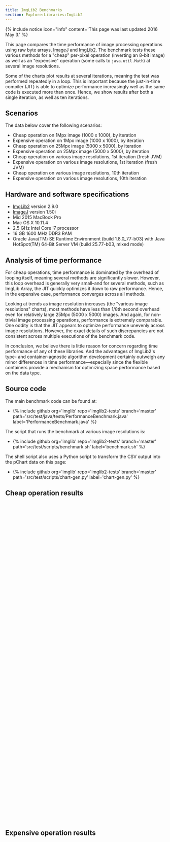 ```yaml
---
title: ImgLib2 Benchmarks
section: Explore:Libraries:ImgLib2
---
```


{% include notice icon="info" content='This page was last updated 2016 May 3.' %}

This page compares the time performance of image processing operations using raw byte arrays, [ImageJ](/software/imagej) and [ImgLib2](/libs/imglib2). The benchmark tests these various methods for a "cheap" per-pixel operation (inverting an 8-bit image) as well as an "expensive" operation (some calls to `java.util.Math`) at several image resolutions.

Some of the charts plot results at several iterations, meaning the test was performed repeatedly in a loop. This is important because the just-in-time compiler (JIT) is able to optimize performance increasingly well as the same code is executed more than once. Hence, we show results after both a single iteration, as well as ten iterations.

## Scenarios

The data below cover the following scenarios:

-   Cheap operation on 1Mpx image (1000 x 1000), by iteration
-   Expensive operation on 1Mpx image (1000 x 1000), by iteration
-   Cheap operation on 25Mpx image (5000 x 5000), by iteration
-   Expensive operation on 25Mpx image (5000 x 5000), by iteration
-   Cheap operation on various image resolutions, 1st iteration (fresh JVM)
-   Expensive operation on various image resolutions, 1st iteration (fresh JVM)
-   Cheap operation on various image resolutions, 10th iteration
-   Expensive operation on various image resolutions, 10th iteration

## Hardware and software specifications

-   [ImgLib2](/libs/imglib2) version 2.9.0
-   [ImageJ](/software/imagej) version 1.50i
-   Mid 2015 MacBook Pro
-   Mac OS X 10.11.4
-   2.5 GHz Intel Core i7 processor
-   16 GB 1600 MHz DDR3 RAM
-   Oracle Java(TM) SE Runtime Environment (build 1.8.0\_77-b03) with Java HotSpot(TM) 64-Bit Server VM (build 25.77-b03, mixed mode)

## Analysis of time performance

For cheap operations, time performance is dominated by the overhead of looping itself, meaning several methods are significantly slower. However, this loop overhead is generally very small–and for several methods, such as ImgLib Array, the JIT quickly optimizes it down to raw performance. Hence, in the expensive case, performance converges across all methods.

Looking at trends as image resolution increases (the "various image resolutions" charts), most methods have less than 1/8th second overhead even for relatively large 25Mpx (5000 x 5000) images. And again, for non-trivial image processing operations, performance is extremely comparable. One oddity is that the JIT appears to optimize performance unevenly across image resolutions. However, the exact details of such discrepancies are not consistent across multiple executions of the benchmark code.

In conclusion, we believe there is little reason for concern regarding time performance of any of these libraries. And the advantages of ImgLib2's type- and container-agnostic algorithm development certainly outweigh any minor differences in time performance—especially since the flexible containers provide a mechanism for optimizing space performance based on the data type.

## Source code

The main benchmark code can be found at:

-   {% include github org='imglib' repo='imglib2-tests' branch='master' path='src/test/java/tests/PerformanceBenchmark.java' label='PerformanceBenchmark.java' %}

The script that runs the benchmark at various image resolutions is:

-   {% include github org='imglib' repo='imglib2-tests' branch='master' path='src/test/scripts/benchmark.sh' label='benchmark.sh' %}

The shell script also uses a Python script to transform the CSV output into the pChart data on this page:

-   {% include github org='imglib' repo='imglib2-tests' branch='master' path='src/test/scripts/chart-gen.py' label='chart-gen.py' %}

## Cheap operation results

<style type="text/css">
  .dygraph {
    display: inline-block;
    max-width: 100%;
    width: 435px;
    height: 250px;
  }
  .dygraph-legend {
    background-color: rgba(200, 200, 255, 0.75) !important;
    padding: 4px;
    border: 1px solid #000;
    border-radius: 10px;
    box-shadow: 4px 4px 4px #888;
    pointer-events: none;
    width: 12em;
  }
  .dygraph-legend > span.highlight { background-color: rgba(255, 255, 200, 0.75) !important; }
  .dygraph-legend > span.highlight { display: inline; }
</style>

<div>
<div class="dygraph" id="cheapIterationVsTime1"></div>
<div class="dygraph" id="cheapIterationVsTime25"></div>
</div>

<div>
<div class="dygraph" id="cheapResolutionVsTime1"></div>
<div class="dygraph" id="cheapResolutionVsTime10"></div>
</div>

## Expensive operation results

<div>
<div class="dygraph" id="expensiveIterationVsTime1"></div>
<div class="dygraph" id="expensiveIterationVsTime25"></div>
</div>

<div>
<div class="dygraph" id="expensiveResolutionVsTime1"></div>
<div class="dygraph" id="expensiveResolutionVsTime10"></div>
</div>

<script type="text/javascript">
  function plot(id, title, xlabel, data) {
    new Dygraph(document.getElementById(id), data, {
      title: title,
      titleHeight: 24,
      xlabel: xlabel,
      ylabel: "Time",
      labelsSeparateLines: true,
      drawPoints: true,
      pointSize: 3,
      highlightCircleSize: 2,
      strokeWidth: 1,
      strokeBorderWidth: 1,
      highlightSeriesOpts: {
        strokeWidth: 3,
        strokeBorderWidth: 1,
        highlightCircleSize: 5
      }
    });
  }
  plot("cheapIterationVsTime1", "Iteration x Time (ms) at 1 Mpx", "Iteration",
    "Iteration,ImageJ,ImgLib2 Array,ImgLib2 Cell,ImgLib2 ImagePlus,ImgLib2 Planar,Raw\n" +
    "1,9,15,15,12,12,4\n" +
    "2,5,5,9,8,5,0\n" +
    "3,0,0,2,1,0,0\n" +
    "4,0,0,3,0,0,0\n" +
    "5,0,0,3,0,0,0\n" +
    "6,0,0,3,0,0,0\n" +
    "7,0,0,3,0,0,0\n" +
    "8,0,0,2,0,1,0\n" +
    "9,0,0,3,0,0,0\n" +
    "10,0,0,2,0,0,1");

  plot("cheapIterationVsTime25", "Iteration x Time (ms) at 25 Mpx", "Iteration",
    "Iteration,ImageJ,ImgLib2 Array,ImgLib2 Cell,ImgLib2 ImagePlus,ImgLib2 Planar,Raw\n" +
    "1,10,42,92,39,40,7\n" +
    "2,5,35,78,33,30,5\n" +
    "3,2,2,79,2,3,3\n" +
    "4,2,2,78,2,3,3\n" +
    "5,2,2,78,2,2,3\n" +
    "6,1,2,79,3,3,3\n" +
    "7,2,1,75,2,2,4\n" +
    "8,1,2,79,2,3,3\n" +
    "9,2,2,78,4,2,3\n" +
    "10,1,3,83,3,3,4");

  plot("cheapResolutionVsTime1", "Resolution x Time (ms) at iteration #1", "Mpx",
    "Mpx,ImageJ,ImgLib2 Array,ImgLib2 Cell,ImgLib2 ImagePlus,ImgLib2 Planar,Raw\n" +
    "1 Mpx,9,15,15,12,12,4\n" +
    "4 Mpx,8,16,25,14,15,5\n" +
    "7 Mpx,9,18,36,17,17,5\n" +
    "10 Mpx,9,25,38,23,21,5\n" +
    "13 Mpx,9,28,49,24,23,6\n" +
    "16 Mpx,9,31,60,28,27,6\n" +
    "19 Mpx,9,36,66,31,31,6\n" +
    "22 Mpx,10,37,74,35,33,7\n" +
    "25 Mpx,10,42,92,39,40,7");

  plot("cheapResolutionVsTime10", "Resolution x Time (ms) at iteration #10", "Mpx",
    "Mpx,ImageJ,ImgLib2 Array,ImgLib2 Cell,ImgLib2 ImagePlus,ImgLib2 Planar,Raw\n" +
    "1 Mpx,0,0,2,0,0,1\n" +
    "4 Mpx,0,0,15,1,0,1\n" +
    "7 Mpx,1,0,21,2,0,0\n" +
    "10 Mpx,1,0,30,1,1,1\n" +
    "13 Mpx,1,1,39,1,2,1\n" +
    "16 Mpx,1,1,52,1,2,2\n" +
    "19 Mpx,1,1,65,1,2,2\n" +
    "22 Mpx,2,1,70,2,2,2\n" +
    "25 Mpx,1,3,83,3,3,4");

  plot("expensiveIterationVsTime1", "Iteration x Time (ms) at 1 Mpx", "Iteration",
    "Iteration,ImageJ,ImgLib2 Array,ImgLib2 Cell,ImgLib2 ImagePlus,ImgLib2 Planar,Raw\n" +
    "1,61,61,68,58,56,58\n" +
    "2,43,44,55,52,49,50\n" +
    "3,39,41,50,43,43,41\n" +
    "4,42,44,47,42,39,40\n" +
    "5,40,43,41,39,41,43\n" +
    "6,38,43,44,43,44,40\n" +
    "7,40,44,41,42,41,41\n" +
    "8,39,38,40,42,40,41\n" +
    "9,45,39,43,43,47,43\n" +
    "10,38,43,47,43,46,40");

  plot("expensiveIterationVsTime25", "Iteration x Time (ms) at 25 Mpx", "Iteration",
    "Iteration,ImageJ,ImgLib2 Array,ImgLib2 Cell,ImgLib2 ImagePlus,ImgLib2 Planar,Raw\n" +
    "1,1161,1171,1332,1126,1162,1277\n" +
    "2,1052,1062,1210,1066,1069,1024\n" +
    "3,1037,1044,1174,1030,1033,1000\n" +
    "4,1008,1038,1137,1033,1026,978\n" +
    "5,1027,1041,1137,1037,1037,997\n" +
    "6,1017,1034,1096,1031,1058,984\n" +
    "7,978,1049,1079,1060,1042,983\n" +
    "8,999,1040,1072,1046,1030,989\n" +
    "9,993,1071,1100,1047,1042,983\n" +
    "10,989,1037,1061,1030,1041,973");

  plot("expensiveResolutionVsTime1", "Resolution x Time (ms) at iteration #1", "Mpx",
    "Mpx,ImageJ,ImgLib2 Array,ImgLib2 Cell,ImgLib2 ImagePlus,ImgLib2 Planar,Raw\n" +
    "1 Mpx,61,61,68,58,56,58\n" +
    "4 Mpx,185,196,232,202,190,222\n" +
    "7 Mpx,323,338,379,336,324,365\n" +
    "10 Mpx,477,485,595,457,458,508\n" +
    "13 Mpx,608,615,692,601,614,667\n" +
    "16 Mpx,747,766,944,723,750,831\n" +
    "19 Mpx,871,884,1019,849,878,1075\n" +
    "22 Mpx,1013,1045,1170,973,1013,1090\n" +
    "25 Mpx,1161,1171,1332,1126,1162,1277");

  plot("expensiveResolutionVsTime10", "Resolution x Time (ms) at iteration #10", "Mpx",
    "Mpx,ImageJ,ImgLib2 Array,ImgLib2 Cell,ImgLib2 ImagePlus,ImgLib2 Planar,Raw\n" +
    "1 Mpx,38,43,47,43,46,40\n" +
    "4 Mpx,165,169,173,157,180,167\n" +
    "7 Mpx,286,292,298,284,299,279\n" +
    "10 Mpx,390,435,423,412,420,397\n" +
    "13 Mpx,518,589,529,535,547,512\n" +
    "16 Mpx,646,655,668,652,661,636\n" +
    "19 Mpx,764,779,799,775,774,745\n" +
    "22 Mpx,866,913,922,911,909,859\n" +
    "25 Mpx,989,1037,1061,1030,1041,973");
</script>
